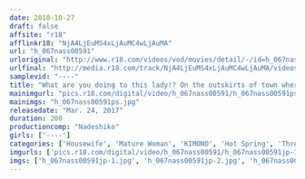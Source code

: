 ```yaml
---
date: 2018-10-27
draft: false
affsite: "r18"
afflinkr18: "NjA4LjEuMS4xLjAuMC4wLjAuMA"
url: "h_067nass00591"
urloriginal: "http://www.r18.com/videos/vod/movies/detail/-/id=h_067nass00591"
urlfinal: "http://media.r18.com/track/NjA4LjEuMS4xLjAuMC4wLjAuMA/videos/vod/movies/detail/-/id=h_067nass00591"
samplevid: "----"
title: "What are you doing to this lady!? On the outskirts of town where women are unheard-of, even hostesses of hot spring inns are at wit's end when superb middle-aged cocks approach in secret rooms."
mainimgurl: "pics.r18.com/digital/video/h_067nass00591/h_067nass00591ps.jpg"
mainimgs: "h_067nass00591ps.jpg"
releasedate: "Mar. 24, 2017"
duration: 208
productioncomp: "Nadeshiko"
girls: ['----']
categories: ['Housewife', 'Mature Woman', 'KIMONO', 'Hot Spring', 'Threesome / Foursome', 'Over 4 Hours', 'Hi-Def']
imgurls: ['pics.r18.com/digital/video/h_067nass00591/h_067nass00591jp-1.jpg', 'pics.r18.com/digital/video/h_067nass00591/h_067nass00591jp-2.jpg', 'pics.r18.com/digital/video/h_067nass00591/h_067nass00591jp-3.jpg', 'pics.r18.com/digital/video/h_067nass00591/h_067nass00591jp-4.jpg', 'pics.r18.com/digital/video/h_067nass00591/h_067nass00591jp-5.jpg', 'pics.r18.com/digital/video/h_067nass00591/h_067nass00591jp-6.jpg', 'pics.r18.com/digital/video/h_067nass00591/h_067nass00591jp-7.jpg', 'pics.r18.com/digital/video/h_067nass00591/h_067nass00591jp-8.jpg', 'pics.r18.com/digital/video/h_067nass00591/h_067nass00591jp-9.jpg', 'pics.r18.com/digital/video/h_067nass00591/h_067nass00591jp-10.jpg', 'pics.r18.com/digital/video/h_067nass00591/h_067nass00591jp-11.jpg', 'pics.r18.com/digital/video/h_067nass00591/h_067nass00591jp-12.jpg', 'pics.r18.com/digital/video/h_067nass00591/h_067nass00591jp-13.jpg', 'pics.r18.com/digital/video/h_067nass00591/h_067nass00591jp-14.jpg', 'pics.r18.com/digital/video/h_067nass00591/h_067nass00591jp-15.jpg', 'pics.r18.com/digital/video/h_067nass00591/h_067nass00591jp-16.jpg', 'pics.r18.com/digital/video/h_067nass00591/h_067nass00591jp-17.jpg', 'pics.r18.com/digital/video/h_067nass00591/h_067nass00591jp-18.jpg', 'pics.r18.com/digital/video/h_067nass00591/h_067nass00591jp-19.jpg', 'pics.r18.com/digital/video/h_067nass00591/h_067nass00591jp-20.jpg']
imgs: ['h_067nass00591jp-1.jpg', 'h_067nass00591jp-2.jpg', 'h_067nass00591jp-3.jpg', 'h_067nass00591jp-4.jpg', 'h_067nass00591jp-5.jpg', 'h_067nass00591jp-6.jpg', 'h_067nass00591jp-7.jpg', 'h_067nass00591jp-8.jpg', 'h_067nass00591jp-9.jpg', 'h_067nass00591jp-10.jpg', 'h_067nass00591jp-11.jpg', 'h_067nass00591jp-12.jpg', 'h_067nass00591jp-13.jpg', 'h_067nass00591jp-14.jpg', 'h_067nass00591jp-15.jpg', 'h_067nass00591jp-16.jpg', 'h_067nass00591jp-17.jpg', 'h_067nass00591jp-18.jpg', 'h_067nass00591jp-19.jpg', 'h_067nass00591jp-20.jpg']
---
```

